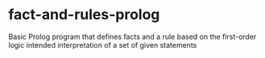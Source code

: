 # fact-and-rules-prolog
Basic Prolog program that defines facts and a rule based on the  first-order logic intended interpretation of a set of given statements
